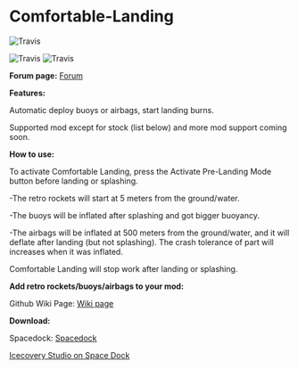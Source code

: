 # Comfortable-Landing
![Travis](https://i.imgur.com/ynQjKEY.png)

![Travis](https://img.shields.io/badge/KSP%20version-1.3.0-66ccff.svg?style=flat-square) 
![Travis](https://img.shields.io/badge/MOD%20version-0.1-orange.svg?style=flat-square)

**Forum page:** [Forum](https://forum.kerbalspaceprogram.com/index.php?/topic/165762-130comfortable-landing/&tab=comments#comment-3178500)

**Features:**

Automatic deploy buoys or airbags, start landing burns.

Supported mod except for stock (list below) and more mod support coming soon.

 

**How to use:**

To activate Comfortable Landing, press the Activate Pre-Landing Mode button before landing or splashing.

 

-The retro rockets will start at 5 meters from the ground/water.

-The buoys will be inflated after splashing and got bigger buoyancy.

-The airbags will be inflated at 500 meters from the ground/water, and it will deflate after landing (but not splashing). The crash tolerance of part will increases when it was inflated.

Comfortable Landing will stop work after landing or splashing.

 

**Add retro rockets/buoys/airbags to your mod:**

Github Wiki Page: [Wiki page](https://github.com/Icecovery/Comfortable-Landing/wiki)

**Download:**

Spacedock: [Spacedock](https://spacedock.info/mod/1528)


[Icecovery Studio on Space Dock](https://spacedock.info/profile/IcecoveryStudio)

